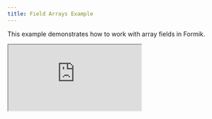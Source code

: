```yaml
---
title: Field Arrays Example
---
```


This example demonstrates how to work with array fields in Formik.

<div className="embed-responsive aspect-ratio-square">
  <iframe
  src="https://codesandbox.io/embed/github/formik/formik/tree/main/examples/field-arrays?fontsize=14&hidenavigation=1&theme=dark"
  style={{ width:'100%', height: '100%', border:0, borderRadius: 4, overflow: 'hidden'}}
  title="formik/formik: async-submission"
  allow="accelerometer; ambient-light-sensor; camera; encrypted-media; geolocation; gyroscope; hid; microphone; midi; payment; usb; vr; xr-spatial-tracking"
  sandbox="allow-forms allow-modals allow-popups allow-presentation allow-same-origin allow-scripts"
  ></iframe>
</div>
